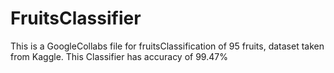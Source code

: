 # FruitsClassifier
This is a GoogleCollabs file for fruitsClassification of 95 fruits, dataset taken from Kaggle.
This Classifier has accuracy of 99.47%
